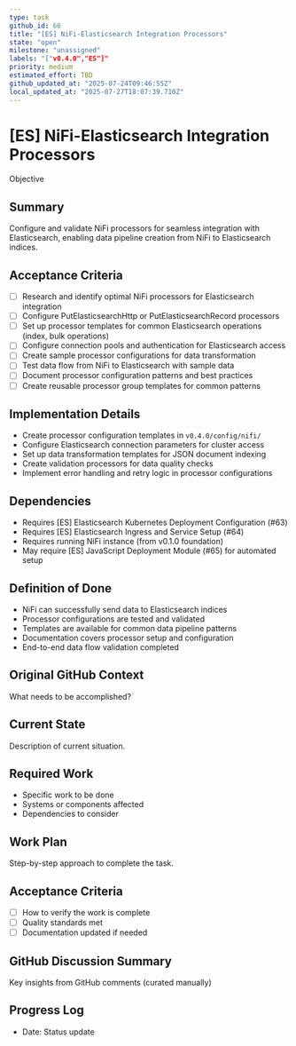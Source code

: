 ```yaml
---
type: task
github_id: 66
title: "[ES] NiFi-Elasticsearch Integration Processors"
state: "open"
milestone: "unassigned"
labels: "["v0.4.0","ES"]"
priority: medium
estimated_effort: TBD
github_updated_at: "2025-07-24T09:46:55Z"
local_updated_at: "2025-07-27T18:07:39.710Z"
---
```


# [ES] NiFi-Elasticsearch Integration Processors

Objective
## Summary
Configure and validate NiFi processors for seamless integration with Elasticsearch, enabling data pipeline creation from NiFi to Elasticsearch indices.

## Acceptance Criteria
- [ ] Research and identify optimal NiFi processors for Elasticsearch integration
- [ ] Configure PutElasticsearchHttp or PutElasticsearchRecord processors
- [ ] Set up processor templates for common Elasticsearch operations (index, bulk operations)
- [ ] Configure connection pools and authentication for Elasticsearch access
- [ ] Create sample processor configurations for data transformation
- [ ] Test data flow from NiFi to Elasticsearch with sample data
- [ ] Document processor configuration patterns and best practices
- [ ] Create reusable processor group templates for common patterns

## Implementation Details
- Create processor configuration templates in `v0.4.0/config/nifi/`
- Configure Elasticsearch connection parameters for cluster access
- Set up data transformation templates for JSON document indexing
- Create validation processors for data quality checks
- Implement error handling and retry logic in processor configurations

## Dependencies
- Requires [ES] Elasticsearch Kubernetes Deployment Configuration (#63)
- Requires [ES] Elasticsearch Ingress and Service Setup (#64)
- Requires running NiFi instance (from v0.1.0 foundation)
- May require [ES] JavaScript Deployment Module (#65) for automated setup

## Definition of Done
- NiFi can successfully send data to Elasticsearch indices
- Processor configurations are tested and validated
- Templates are available for common data pipeline patterns
- Documentation covers processor setup and configuration
- End-to-end data flow validation completed

## Original GitHub Context
What needs to be accomplished?

## Current State
Description of current situation.

## Required Work
- Specific work to be done
- Systems or components affected
- Dependencies to consider

## Work Plan
Step-by-step approach to complete the task.

## Acceptance Criteria
- [ ] How to verify the work is complete
- [ ] Quality standards met
- [ ] Documentation updated if needed

## GitHub Discussion Summary
Key insights from GitHub comments (curated manually)

## Progress Log
- Date: Status update